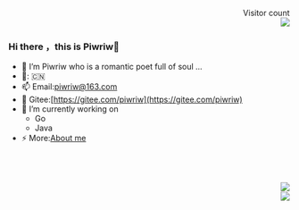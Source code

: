 <p align="right"> 
  Visitor count<br>
  <img src="https://profile-counter.glitch.me/piwriw/count.svg" />
</p>

### Hi there ，this is Piwriw👋
- 🔭 I’m Piwriw who is a romantic poet full of soul ...
- 🚩: 🇨🇳
- 📫 Email:piwriw@163.com 
- 🌱 Gitee:[https://gitee.com/piwriw](https://gitee.com/piwriw)
- 💬 I’m currently working on
  - Go
  - Java  
- ⚡ More:[About me](https://mp.weixin.qq.com/s/pasMSjJHKlUGmAbiYufimw)


<!-- ### Languages and Tools:
<img src="https://s1.ax1x.com/2023/02/10/pShitW4.png" align="left" width="50px">
<img src="https://s1.ax1x.com/2023/02/10/pShkdVx.jpg" align="left" width="50px">
<img src="https://s1.ax1x.com/2023/02/10/pShkwa6.png" align="left" width="50px">
<img src="https://s1.ax1x.com/2023/02/10/pShiYYF.jpg" align="left" width="50px"> -->

<br/>
<br/>
<br/>

<img src="https://github-readme-stats.vercel.app/api/top-langs/?username=Piwriw&show_icons=true" align="right"/>
<br/>
<img src="https://github-readme-stats.vercel.app/api?username=Piwriw&show_icons=true" align="right" />
<br/>


<!--
**Piwriw/Piwriw** is a ✨ _special_ ✨ repository because its `README.md` (this file) appears on your GitHub profile.

Here are some ideas to get you started:

- 🔭 I’m currently working on ...
- 🌱 I’m currently learning ...
- 👯 I’m looking to collaborate on ...
- 🤔 I’m looking for help with ...
- 💬 Ask me about ...
- 📫 How to reach me: ...
- 😄 Pronouns: ...
- ⚡ Fun fact: ...
-->



